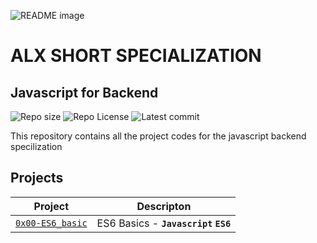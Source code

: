 <picture> <source media="(prefers-color-scheme: dark)" srcset="https://i.imgur.com/UyJHWfB.jpeg"> <source media="(prefers-color-scheme: light)" srcset="https://i.imgur.com/UyJHWfB.jpeg"> <img alt="README image" src="https://i.imgur.com/UyJHWfB.jpeg"> </picture>

# ALX SHORT SPECIALIZATION

## Javascript for Backend
![Repo size](https://img.shields.io/github/repo-size/franklinobasy/alx-backend-javascript)
![Repo License](https://img.shields.io/github/license/franklinobasy/alx-backend-javascript.svg)
![Latest commit](https://img.shields.io/github/last-commit/franklinobasy/alx-backend-javascript/master?style=round-square)

This repository contains all the project codes for the javascript backend specilization

## Projects

| Project | Descripton |
| ------- | ---------- |
| [`0x00-ES6_basic`](./0x00-ES6_basic/) | ES6 Basics - **`Javascript`** **`ES6`** |

